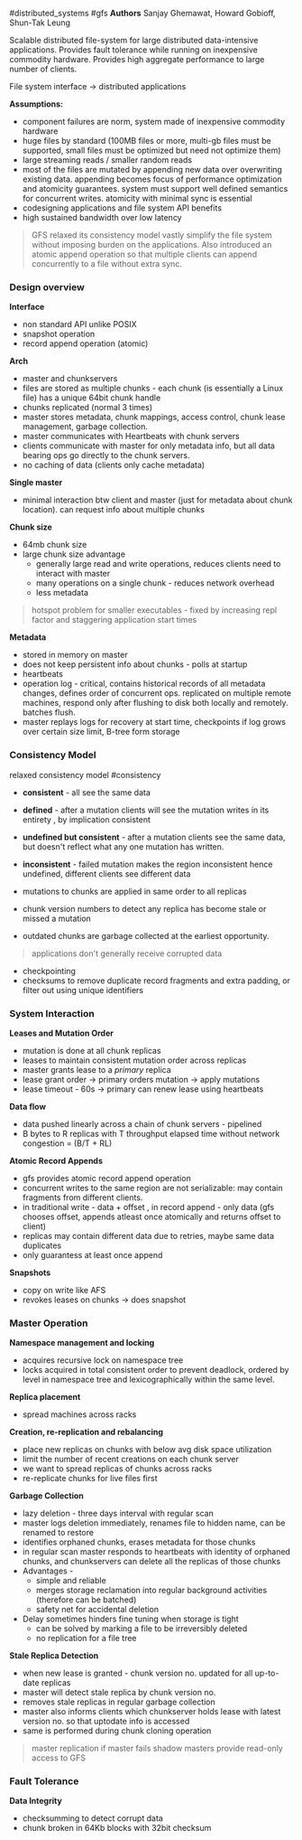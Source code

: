 #distributed_systems #gfs
**Authors** Sanjay Ghemawat, Howard Gobioff, Shun-Tak Leung

Scalable distributed file-system for large distributed data-intensive applications. Provides fault tolerance while running on inexpensive commodity hardware. Provides high aggregate performance to large number of clients.

File system interface -> distributed applications

**Assumptions:**
- component failures are norm, system made of inexpensive commodity hardware
- huge files by standard (100MB files or more, multi-gb files must be supported, small files must be optimized but need not optimize them)
- large streaming reads / smaller random reads
- most of the files are mutated by appending new data over overwriting existing data. appending becomes focus of performance optimization and atomicity guarantees. system must support well defined semantics for concurrent writes. atomicity with minimal sync is essential
- codesigning applications and file system API benefits
- high sustained bandwidth over low latency

> GFS relaxed its consistency model vastly simplify the file system without imposing burden on the applications. Also introduced an atomic append operation so that multiple clients can append concurrently to a file without extra sync.

### Design overview

**Interface**
- non standard API unlike POSIX
- snapshot operation 
- record append operation (atomic)


**Arch**
- master and chunkservers
- files are stored as multiple chunks - each chunk (is essentially a Linux file) has a unique 64bit chunk handle
- chunks replicated (normal 3 times)
- master stores metadata, chunk mappings, access control, chunk lease management, garbage collection.
- master communicates with Heartbeats with chunk servers
- clients communicate with master for only metadata info, but all data bearing ops go directly to the chunk servers.
- no caching of data (clients only cache metadata)

**Single master**
- minimal interaction btw client and master (just for metadata about chunk location). can request info about multiple chunks

**Chunk size**
- 64mb chunk size
- large chunk size advantage
	- generally large read and write operations, reduces clients need to interact with master
	- many operations on a single chunk - reduces network overhead
	- less metadata

> hotspot problem for smaller executables - fixed by increasing repl factor and staggering application start times


**Metadata**
- stored in memory on master
- does not keep persistent info about chunks - polls at startup
- heartbeats
- operation log - critical, contains historical records of all metadata changes, defines order of concurrent ops. replicated on multiple remote machines, respond only after flushing to disk both locally and remotely. batches flush.
- master replays logs for recovery at start time, checkpoints if log grows over certain size limit, B-tree form storage


### Consistency Model

relaxed consistency model #consistency

- **consistent** - all see the same data 
- **defined** - after a mutation clients will see the mutation writes in its entirety , by implication consistent
- **undefined but consistent** - after a mutation clients see the same data, but doesn't reflect what any one mutation has written.
- **inconsistent** - failed mutation makes the region inconsistent hence undefined, different clients see different data



- mutations to chunks are applied in same order to all replicas
- chunk version numbers to detect any replica has become stale or missed a mutation
- outdated chunks are garbage collected at the earliest opportunity.

> applications don't generally receive corrupted data

- checkpointing
- checksums to remove duplicate record fragments and extra padding, or filter out using unique identifiers


### System Interaction

**Leases and Mutation Order**
- mutation is done at all chunk replicas
- leases to maintain consistent mutation order across replicas
- master grants lease to a *primary* replica
- lease grant order -> primary orders mutation -> apply mutations
- lease timeout - 60s -> primary can renew lease using heartbeats

**Data flow**
- data pushed linearly across a chain of chunk servers - pipelined 
- B bytes to R replicas with T throughput elapsed time without network congestion = (B/T + RL)

**Atomic Record Appends**
- gfs provides atomic record append operation
- concurrent writes to the same region are not serializable: may contain fragments from different clients.
- in traditional write - data + offset , in record append - only data (gfs chooses offset, appends atleast once atomically and returns offset to client)
- replicas may contain different data due to retries, maybe same data duplicates
- only guarantess at least once append

**Snapshots**
- copy on write like AFS
- revokes leases on chunks -> does snapshot


### Master Operation

**Namespace management and locking**
- acquires recursive lock on namespace tree
- locks acquired in total consistent order to prevent deadlock, ordered by level in namespace tree and lexicographically within the same level.

**Replica placement**
- spread machines across racks

**Creation, re-replication and rebalancing**
- place new replicas on chunks with below avg disk space utilization
- limit the number of recent creations on each chunk server
- we want to spread replicas of chunks across racks
- re-replicate chunks for live files first


**Garbage Collection**
- lazy deletion - three days interval with regular scan
- master logs deletion immediately, renames file to hidden name, can be renamed to restore
- identifies orphaned chunks, erases metadata for those chunks
- in regular scan master responds to heartbeats with identity of orphaned chunks, and chunkservers can delete all the replicas of those chunks
- Advantages -
	- simple and reliable
	- merges storage reclamation into regular background activities (therefore can be batched)
	- safety net for accidental deletion
- Delay sometimes hinders fine tuning when storage is tight
	- can be solved by marking a file to be irreversibly deleted 
	- no replication for a file tree


**Stale Replica Detection**
- when new lease is granted - chunk version no. updated for all up-to-date replicas
- master will detect stale replica by chunk version no.
- removes stale replicas in regular garbage collection
- master also informs clients which chunkserver holds lease with latest version no. so that uptodate info is accessed
- same is performed during chunk cloning operation


> master replication if master fails
> shadow masters provide read-only access to GFS


### Fault Tolerance

**Data Integrity**
- checksumming to detect corrupt data
- chunk broken in 64Kb blocks with 32bit checksum